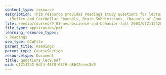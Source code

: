 ```yaml
---
content_type: resource
description: This resource provides readings study questions for lectures 9 and 10
  (Reflex and Cerebellar Channels, Brain Subdivisions, Channels of Conduction)
file: /media/courses/9-01-neuroscience-and-behavior-fall-2003/df2112420df4487803f9a8647eaec8d9_questions_lec9.pdf
file_type: application/pdf
learning_resource_types:
- Readings
ocw_type: OCWFile
parent_title: Readings
parent_type: CourseSection
resourcetype: Document
title: questions_lec9.pdf
uid: df211242-0df4-4878-03f9-a8647eaec8d9
---
```

